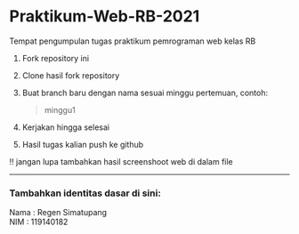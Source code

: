 # Praktikum-Web-RB-2021

Tempat pengumpulan tugas praktikum pemrograman web kelas RB

1. Fork repository ini
2. Clone hasil fork repository
3. Buat branch baru dengan nama sesuai minggu pertemuan, contoh:

   > minggu1

4. Kerjakan hingga selesai
5. Hasil tugas kalian push ke github

:bangbang:
jangan lupa tambahkan hasil screenshoot web di dalam file

<hr>

### Tambahkan identitas dasar di sini:

Nama : Regen Simatupang
<br>
NIM : 119140182
